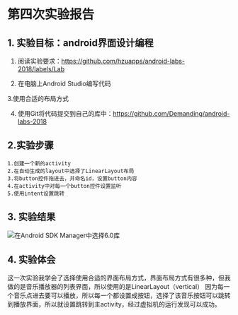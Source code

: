 # 第四次实验报告

## 1. 实验目标：android界面设计编程

1. 阅读实验要求：https://github.com/hzuapps/android-labs-2018/labels/Lab   

2. 在电脑上Android Studio编写代码  

3.使用合适的布局方式

4. 使用Git将代码提交到自己的库中：https://github.com/Demanding/android-labs-2018   

## 2.实验步骤
    1.创建一个新的activity
    2.在自动生成的layout中选择了LinearLayout布局
    3.将button控件拖进去，并命名id，设置button内容
    4.在activity中对每一个button控件设置监听
    5.使用intent设置跳转

## 3. 实验结果

![在Android SDK Manager中选择6.0库](https://github.com/Demanding/android-labs-2018/blob/master/Soft1614080902422/4_1.png "配置教育网下载代理")

## 4. 实验体会
这一次实验我学会了选择使用合适的界面布局方式，界面布局方式有很多种，但我做的是音乐播放器的列表界面，所以使用的是LinearLayout（vertical）
因为每一个音乐点进去要可以播放，所以每一个都设置成按钮，选择了该音乐按钮可以跳转到播放界面，所以就设置跳转到主activity，经过虚拟机的运行发现可以成功。
